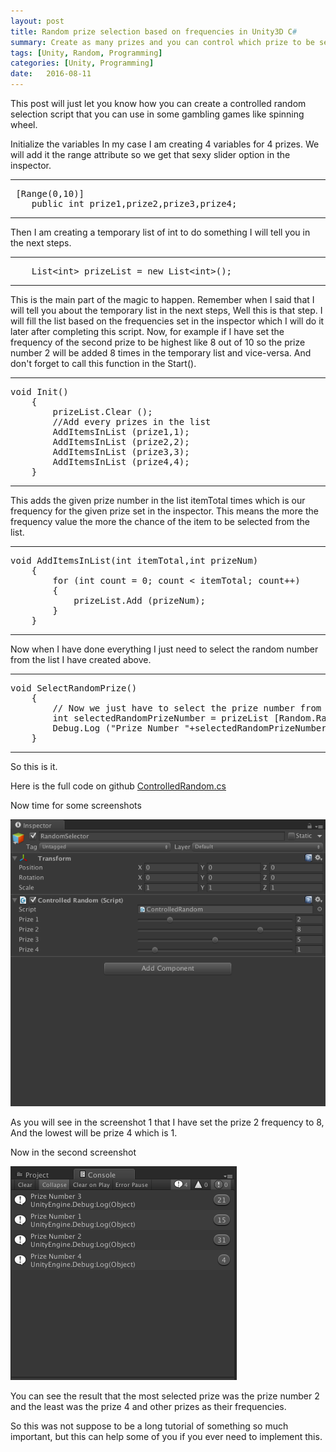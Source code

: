 ```yaml
---
layout: post
title: Random prize selection based on frequencies in Unity3D C#
summary: Create as many prizes and you can control which prize to be selected more randomly.
tags: [Unity, Random, Programming]
categories: [Unity, Programming]
date:   2016-08-11
---
```


This post will just let you know how you can create a controlled random selection script that you can use in some gambling games like spinning wheel.

Initialize the variables 
In my case I am creating 4 variables for 4 prizes.
We will add it the range attribute so we get that sexy slider option in the inspector.

<hr>

<pre class="brush: csharp; title: ; notranslate" title="">
 [Range(0,10)]
    public int prize1,prize2,prize3,prize4;
</pre>

<hr>

Then I am creating a temporary list of int to do something I will tell you in the next steps.

<hr>

<pre class="brush: csharp; title: ; notranslate" title="">
    List&lt;int&gt; prizeList = new List&lt;int&gt;();
</pre>

<hr>


This is the main part of the magic to happen.
Remember when I said that I will tell you about the temporary list in the next steps,
Well this is that step.
I will fill the list based on the frequencies set in the inspector which I will do it later after completing this script.
Now, for example if I have set the frequency of the second prize to be highest like 8 out of 10 so the prize number 2 will be added 8 times in the temporary list and vice-versa.
And don't forget to call this function in the Start().

<hr>

<pre class="brush: csharp; title: ; notranslate" title="">
void Init()
    {
        prizeList.Clear ();
        //Add every prizes in the list
        AddItemsInList (prize1,1);
        AddItemsInList (prize2,2);
        AddItemsInList (prize3,3);
        AddItemsInList (prize4,4);
    }
</pre>

<hr>

This adds the given prize number in the list itemTotal times which is our frequency for the given prize set in the inspector.
This means the more the frequency value the more the chance of the item to be selected from the list.

<hr>

<pre class="brush: csharp; title: ; notranslate" title="">
void AddItemsInList(int itemTotal,int prizeNum)
    {
        for (int count = 0; count < itemTotal; count++) 
        {
            prizeList.Add (prizeNum);
        }
    }
</pre>

<hr>

 Now when I have done everything I just need to select the random number from the list I have created above.

<hr>
 
<pre class="brush: csharp; title: ; notranslate" title="">
void SelectRandomPrize()
    {
        // Now we just have to select the prize number from the list which we have created.
        int selectedRandomPrizeNumber = prizeList [Random.Range (0, prizeList.Count)];
        Debug.Log ("Prize Number "+selectedRandomPrizeNumber);
    }
</pre>
<hr>


So this is it.



Here is the full code on github
[ControlledRandom.cs](https://github.com/prashant-singh/unity_general/blob/master/Scripts/ControlledRandom.cs)

Now time for some screenshots


![Screenshot 1](https://raw.githubusercontent.com/prashant-singh/prashant-singh.github.io/master/img/image00.png)


As you will see in the screenshot 1 that I have set the prize 2 frequency to 8,
And the lowest will be prize 4 which is 1.

Now in the second screenshot

![Screenshot 2](https://raw.githubusercontent.com/prashant-singh/prashant-singh.github.io/master/img/image01.png)
 
You can see the result that the most selected prize was the prize number 2 and the least was the prize 4 and other prizes as their frequencies.
 
 So this was not suppose to be a long tutorial of something so much important, but this can help some of you if you ever need to implement this.







